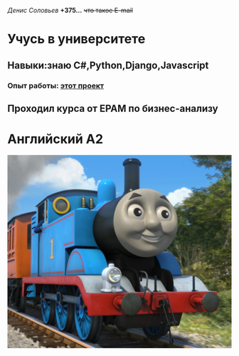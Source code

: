 *Денис Соловьев*
**+375...**
~~что такое E-mail~~
# Учусь в университете
## Навыки:знаю С#,Python,Django,Javascript
### Опыт работы: [этот проект](https://github.com/hekatatwo/Tip/tree/lr_1)
## Проходил курса от EPAM по бизнес-анализу
# Английский А2
![Image alt](https://raw.githubusercontent.com/hekatatwo/Tip/lr_1/MainThomasCGI.webp)
